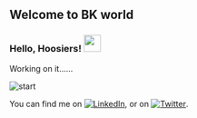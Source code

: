 ## Welcome to BK world

### Hello, Hoosiers! <img src="https://raw.githubusercontent.com/MartinHeinz/MartinHeinz/master/wave.gif" width="30px">

Working on it......


![start](https://user-images.githubusercontent.com/85077692/133001416-5c018069-f9af-4a68-8ec5-7ffb0d3129d8.jpg)


<!-- Actual text -->

You can find me on [![LinkedIn][1.2]][1], or on [![Twitter][2.2]][2].

<!-- Icons -->

[2.2]: http://i.imgur.com/wWzX9uB.png (twitter icon without padding)
[1.2]: https://raw.githubusercontent.com/MartinHeinz/MartinHeinz/master/linkedin-3-16.png (LinkedIn icon without padding)

<!-- Links to your social media accounts -->

[2]: https://twitter.com/Martin_Heinz_
[1]: https://www.linkedin.com/in/bharath-kumar-maturi/
